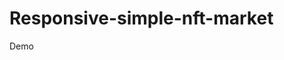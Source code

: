# Responsive-simple-nft-market

Demo
    <img src="https://github.com/codewithsadee/naft-nft_marketplace/raw/master/website-demo-image/desktop.png" alt="" srcset="">
    <br>
    <img src="https://github.com/codewithsadee/naft-nft_marketplace/raw/master/website-demo-image/mobile.png" alt="" srcset="">

